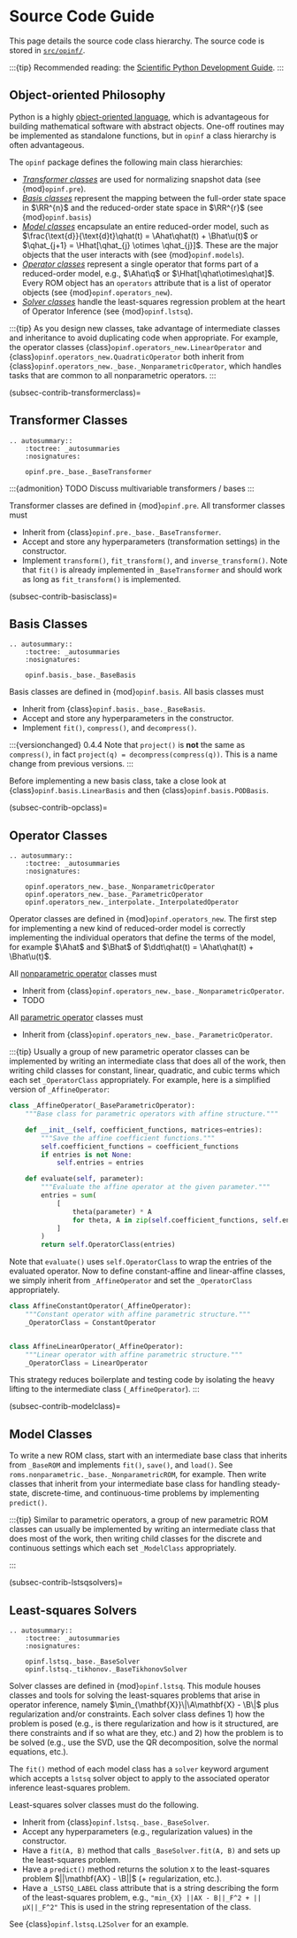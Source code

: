 # Source Code Guide

This page details the source code class hierarchy.
The source code is stored in [`src/opinf/`](https://github.com/Willcox-Research-Group/rom-operator-inference-Python3/tree/main/src/opinf).

:::{tip}
Recommended reading: the [Scientific Python Development Guide](https://learn.scientific-python.org/development/principles/design/).
:::

## Object-oriented Philosophy

Python is a highly [object-oriented language](https://docs.python.org/3/tutorial/classes.html), which is advantageous for building mathematical software with abstract objects.
One-off routines may be implemented as standalone functions, but in `opinf` a class hierarchy is often advantageous.

The `opinf` package defines the following main class hierarchies:

- [_Transformer classes_](subsec-contrib-transformerclass) are used for normalizing snapshot data (see {mod}`opinf.pre`).
- [_Basis classes_](subsec-contrib-basisclass) represent the mapping between the full-order state space in $\RR^{n}$ and the reduced-order state space in $\RR^{r}$ (see {mod}`opinf.basis`)
- [_Model classes_](subsec-contrib-modelclass) encapsulate an entire reduced-order model, such as $\frac{\text{d}}{\text{d}t}\qhat(t) = \Ahat\qhat(t) + \Bhat\u(t)$ or $\qhat_{j+1} = \Hhat[\qhat_{j} \otimes \qhat_{j}]$. These are the major objects that the user interacts with (see {mod}`opinf.models`).
- [_Operator classes_](subsec-contrib-opclass) represent a single operator that forms part of a reduced-order model, e.g., $\Ahat\q$ or $\Hhat[\qhat\otimes\qhat]$. Every ROM object has an `operators` attribute that is a list of operator objects (see {mod}`opinf.operators_new`).
- [_Solver classes_](subsec-contrib-lstsqsolvers) handle the least-squares regression problem at the heart of Operator Inference (see {mod}`opinf.lstsq`).

:::{tip}
As you design new classes, take advantage of intermediate classes and inheritance to avoid duplicating code when appropriate.
For example, the operator classes {class}`opinf.operators_new.LinearOperator` and {class}`opinf.operators_new.QuadraticOperator` both inherit from {class}`opinf.operators_new._base._NonparametricOperator`, which handles tasks that are common to all nonparametric operators.
:::

(subsec-contrib-transformerclass)=
## Transformer Classes

```{eval-rst}
.. autosummary::
    :toctree: _autosummaries
    :nosignatures:

    opinf.pre._base._BaseTransformer
```

:::{admonition} TODO
Discuss multivariable transformers / bases
:::

Transformer classes are defined in {mod}`opinf.pre`.
All transformer classes must

- Inherit from {class}`opinf.pre._base._BaseTransformer`.
- Accept and store any hyperparameters (transformation settings) in the constructor.
- Implement `transform()`, `fit_transform()`, and `inverse_transform()`. Note that `fit()` is already implemented in `_BaseTransformer` and should work as long as `fit_transform()` is implemented.

(subsec-contrib-basisclass)=
## Basis Classes

```{eval-rst}
.. autosummary::
    :toctree: _autosummaries
    :nosignatures:

    opinf.basis._base._BaseBasis
```

Basis classes are defined in {mod}`opinf.basis`.
All basis classes must

- Inherit from {class}`opinf.basis._base._BaseBasis`.
- Accept and store any hyperparameters in the constructor.
- Implement `fit()`, `compress()`, and `decompress()`.

:::{versionchanged} 0.4.4
Note that `project()` is **not** the same as `compress()`, in fact `project(q) = decompress(compress(q))`.
This is a name change from previous versions.
:::

Before implementing a new basis class, take a close look at {class}`opinf.basis.LinearBasis` and then {class}`opinf.basis.PODBasis`.

(subsec-contrib-opclass)=
## Operator Classes

```{eval-rst}
.. autosummary::
    :toctree: _autosummaries
    :nosignatures:

    opinf.operators_new._base._NonparametricOperator
    opinf.operators_new._base._ParametricOperator
    opinf.operators_new._interpolate._InterpolatedOperator
```

Operator classes are defined in {mod}`opinf.operators_new`.
The first step for implementing a new kind of reduced-order model is correctly implementing the individual operators that define the terms of the model, for example $\Ahat$ and $\Bhat$ of $\ddt\qhat(t) = \Ahat\qhat(t) + \Bhat\u(t)$.

All [nonparametric operator](sec-operators-nonparametric) classes must

- Inherit from {class}`opinf.operators_new._base._NonparametricOperator`.
- TODO

All [parametric operator](sec-operators-parametric) classes must

- Inherit from {class}`opinf.operators_new._base._ParametricOperator`.

:::{tip}
Usually a group of new parametric operator classes can be implemented by writing an intermediate class that does all of the work, then writing child classes for constant, linear, quadratic, and cubic terms which each set `_OperatorClass` appropriately.
For example, here is a simplified version of `_AffineOperator`:

```python
class _AffineOperator(_BaseParametricOperator):
    """Base class for parametric operators with affine structure."""

    def __init__(self, coefficient_functions, matrices=entries):
        """Save the affine coefficient functions."""
        self.coefficient_functions = coefficient_functions
        if entries is not None:
            self.entries = entries

    def evaluate(self, parameter):
        """Evaluate the affine operator at the given parameter."""
        entries = sum(
            [
                theta(parameter) * A
                for theta, A in zip(self.coefficient_functions, self.entries)
            ]
        )
        return self.OperatorClass(entries)
```

Note that `evaluate()` uses `self.OperatorClass` to wrap the entries of the evaluated operator.
Now to define constant-affine and linear-affine classes, we simply inherit from `_AffineOperator` and set the `_OperatorClass` appropriately.

```python
class AffineConstantOperator(_AffineOperator):
    """Constant operator with affine parametric structure."""
    _OperatorClass = ConstantOperator


class AffineLinearOperator(_AffineOperator):
    """Linear operator with affine parametric structure."""
    _OperatorClass = LinearOperator
```

This strategy reduces boilerplate and testing code by isolating the heavy lifting to the intermediate class (`_AffineOperator`).
:::

(subsec-contrib-modelclass)=
## Model Classes

To write a new ROM class, start with an intermediate base class that inherits from `_BaseROM` and implements `fit()`, `save()`, and `load()`.
See `roms.nonparametric._base._NonparametricROM`, for example.
Then write classes that inherit from your intermediate base class for handling steady-state, discrete-time, and continuous-time problems by implementing `predict()`.

:::{tip}
Similar to parametric operators, a group of new parametric ROM classes can usually be implemented by writing an intermediate class that does most of the work, then writing child classes for the discrete and continuous settings which each set `_ModelClass` appropriately.
<!-- For instance, the intermediate class can often implement `fit()`, `save()`, and `load()`, and `_BaseParametricROM` implements `evaluate()`, `predict()`, and `jacobian()` already.
However, it is important to have tailored signatures and detailed docstrings for `fit()` and `predict()`, so these should be carefully defined for every public-facing class. -->
:::

(subsec-contrib-lstsqsolvers)=
## Least-squares Solvers

```{eval-rst}
.. autosummary::
    :toctree: _autosummaries
    :nosignatures:

    opinf.lstsq._base._BaseSolver
    opinf.lstsq._tikhonov._BaseTikhonovSolver
```

Solver classes are defined in {mod}`opinf.lstsq`.
This module houses classes and tools for solving the least-squares problems that arise in operator inference, namely $\min_{\mathbf{X}}\|\A\mathbf{X} - \B\|$ plus regularization and/or constraints.
Each solver class defines 1) how the problem is posed (e.g., is there regularization and how is it structured, are there constraints and if so what are they, etc.) and 2) how the problem is to be solved (e.g., use the SVD, use the QR decomposition, solve the normal equations, etc.).

The `fit()` method of each model class has a `solver` keyword argument which accepts a `lstsq` solver object to apply to the associated operator inference least-squares problem.

Least-squares solver classes must do the following.

- Inherit from {class}`opinf.lstsq._base._BaseSolver`.
- Accept any hyperparameters (e.g., regularization values) in the constructor.
- Have a `fit(A, B)` method that calls `_BaseSolver.fit(A, B)` and sets up the least-squares problem.
- Have a `predict()` method returns the solution `X` to the least-squares problem $||\mathbf{AX} - \B||$ (+ regularization, etc.).
- Have a `_LSTSQ_LABEL` class attribute that is a string describing the form of the least-squares problem, e.g., `"min_{X} ||AX - B||_F^2 + ||µX||_F^2"` This is used in the string representation of the class.

See {class}`opinf.lstsq.L2Solver` for an example.
